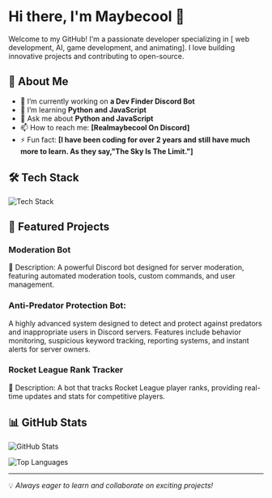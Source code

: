 # Hi there, I'm Maybecool 👋

Welcome to my GitHub! I'm a passionate developer specializing in [ web development, AI, game development, and animating]. I love building innovative projects and contributing to open-source.

## 🚀 About Me
- 🔭 I’m currently working on **a Dev Finder Discord Bot**
- 🌱 I’m learning **Python and JavaScript**
- 💬 Ask me about **Python and JavaScript**
- 📫 How to reach me: **[Realmaybecool On Discord]**
- ⚡ Fun fact: **[I have been coding for over 2 years and still have much more to learn. As they say,"The Sky Is The Limit."]**

## 🛠️ Tech Stack
![Tech Stack](https://skillicons.dev/icons?i=html,js,nodejs,python,)

## 📌 Featured Projects

### Moderation Bot
📝 Description: A powerful Discord bot designed for server moderation, featuring automated moderation tools, custom commands, and user management.

### Anti-Predator Protection Bot:
A highly advanced system designed to detect and protect against predators and inappropriate users in Discord servers. Features include behavior monitoring, suspicious keyword tracking, reporting systems, and instant alerts for server owners.

### Rocket League Rank Tracker
📝 Description: A bot that tracks Rocket League player ranks, providing real-time updates and stats for competitive players.

## 📊 GitHub Stats
![GitHub Stats](https://github-readme-stats.vercel.app/api?username=YourGitHubUsername&show_icons=true&theme=radical)

![Top Languages](https://github-readme-stats.vercel.app/api/top-langs/?username=YourGitHubUsername&layout=compact&theme=radical)

---
💡 *Always eager to learn and collaborate on exciting projects!*
